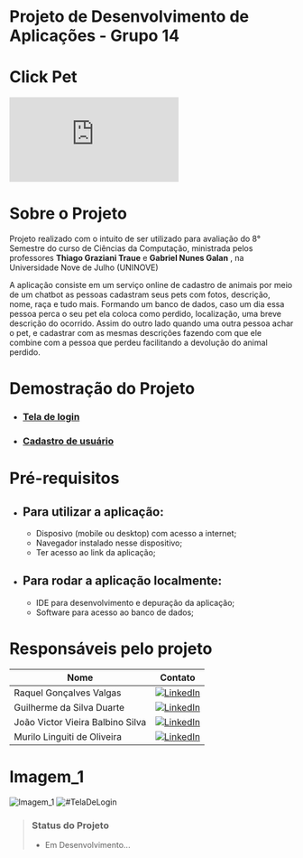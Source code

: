 # Projeto de Desenvolvimento de Aplicações - Grupo 14
# Click Pet

[![GitHub license](https://badgen.net/github/license/Naereen/Strapdown.js)](https://github.com/joaovictor020403/teste-readme/blob/main/LICENSE)



# Sobre o Projeto

Projeto realizado com o intuito de ser utilizado para avaliação do 8° Semestre do curso de Ciências da Computação, ministrada pelos professores **Thiago Graziani Traue** e **Gabriel Nunes Galan** , na Universidade Nove de Julho (UNINOVE)

A aplicação consiste em um serviço online de cadastro de animais por meio de um chatbot as pessoas
cadastram seus pets com fotos, descrição, nome, raça e tudo mais. Formando um
banco de dados, caso um dia essa pessoa perca o seu pet ela coloca como perdido,
localização, uma breve descrição do ocorrido. Assim do outro lado quando uma
outra pessoa achar o pet, e cadastrar com as mesmas descrições fazendo com que
ele combine com a pessoa que perdeu facilitando a devolução do animal perdido.


# Demostração do Projeto
* ###  [Tela de login](#TelaDeLogin)
* ###  [Cadastro de usuário](#Imagem_1)

 
# Pré-requisitos
* ## Para utilizar a aplicação:
  -  Disposivo (mobile ou desktop) com acesso a internet;
  -  Navegador instalado nesse dispositivo;
  -  Ter acesso ao link da aplicação;
* ## Para rodar a aplicação localmente:
  -  IDE para desenvolvimento e depuração da aplicação;
  -  Software para acesso ao banco de dados;

# Responsáveis pelo projeto

| Nome  | Contato |
| ------------- | ------------- |
| Raquel Gonçalves Valgas  | [![LinkedIn](https://img.shields.io/badge/linkedin-%230077B5.svg?style=for-the-badge&logo=linkedin&logoColor=white)](https://www.linkedin.com/in/raquel-gon%C3%A7alves-valgas-6989a217a/) |
| Guilherme da Silva Duarte | [![LinkedIn](https://img.shields.io/badge/linkedin-%230077B5.svg?style=for-the-badge&logo=linkedin&logoColor=white)](https://www.linkedin.com/in/guilherme-da-silva-duarte-b19209186/)  |
| João Victor Vieira Balbino Silva| [![LinkedIn](https://img.shields.io/badge/linkedin-%230077B5.svg?style=for-the-badge&logo=linkedin&logoColor=white)](https://www.linkedin.com/in/joaovictorvieirabalbino/)  | 
| Murilo Linguiti de Oliveira | [![LinkedIn](https://img.shields.io/badge/linkedin-%230077B5.svg?style=for-the-badge&logo=linkedin&logoColor=white)](https://www.linkedin.com/in/murilolinguiti/) |

# Imagem_1
![Imagem_1](https://user-images.githubusercontent.com/59425970/203454586-81334f11-1ca5-4284-af1e-844fcb0f1c25.png)
![#TelaDeLogin](https://user-images.githubusercontent.com/59425970/204044044-a4aad4f6-33a3-4ab4-836d-e223a0914b6c.png)



> ### Status do Projeto
> - Em Desenvolvimento...




 
